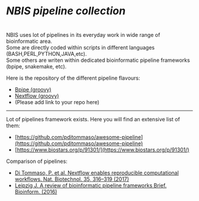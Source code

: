 #		*NBIS pipeline collection*
#		########################


NBIS uses lot of pipelines in its everyday work in wide range of bioinformatic area.<br />
Some are directly coded within scripts in different languages (BASH,PERL,PYTHON,JAVA,etc).<br />
Some others are writen within dedicated bioinformatic pipeline frameworks (bpipe, snakemake, etc).<br />

Here is the repository of the different pipeline flavours:

 * [Bpipe (groovy)](bpipe)
 * [Nextflow (groovy)](https://github.com/nf-core/tools)
 * (Please add link to your repo here)

---------------------------

Lot of pipelines framework exists. Here you will find an extensive list of them:  

 * [https://github.com/pditommaso/awesome-pipeline](https://github.com/pditommaso/awesome-pipeline)
 * [https://www.biostars.org/p/91301/](https://www.biostars.org/p/91301/)

Comparison of pipelines:

 * [Di Tommaso, P. et al. Nextflow enables reproducible computational workflows. Nat. Biotechnol. 35, 316–319 (2017)](https://www.nature.com/articles/nbt.3820/tables/1)
 * [Leipzig J. A review of bioinformatic pipeline frameworks Brief. Bioinform. (2016)](https://academic.oup.com/bib/article/18/3/530/2562749)
